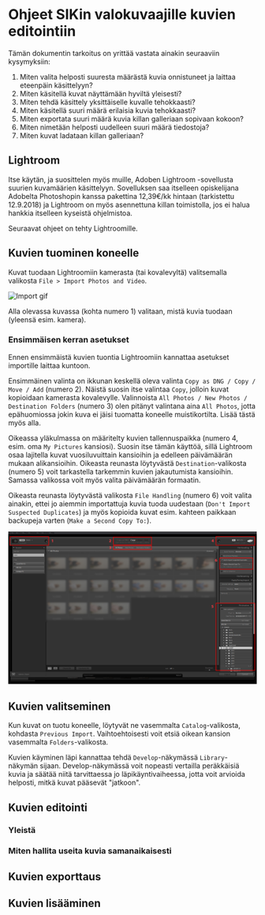 # Ohjeet SIKin valokuvaajille kuvien editointiin

Tämän dokumentin tarkoitus on yrittää vastata ainakin seuraaviin kysymyksiin:

1. Miten valita helposti suuresta määrästä kuvia onnistuneet ja laittaa eteenpäin käsittelyyn?
2. Miten käsitellä kuvat näyttämään hyviltä yleisesti?
3. Miten tehdä käsittely yksittäiselle kuvalle tehokkaasti?
4. Miten käsitellä suuri määrä erilaisia kuvia tehokkaasti?
5. Miten exportata suuri määrä kuvia killan galleriaan sopivaan kokoon?
6. Miten nimetään helposti uudelleen suuri määrä tiedostoja?
7. Miten kuvat ladataan killan galleriaan?

## Lightroom

Itse käytän, ja suosittelen myös muille, Adoben Lightroom -sovellusta suurien kuvamäärien käsittelyyn. Sovelluksen saa itselleen opiskelijana Adobelta Photoshopin kanssa pakettina 12,39€/kk hintaan (tarkistettu 12.9.2018) ja Lightroom on myös asennettuna killan toimistolla, jos ei halua hankkia itselleen kyseistä ohjelmistoa.

Seuraavat ohjeet on tehty Lightroomille.

## Kuvien tuominen koneelle

Kuvat tuodaan Lightroomiin kamerasta (tai kovalevyltä) valitsemalla valikosta `File > Import Photos and Video`.

![Import gif](import.gif)

Alla olevassa kuvassa (kohta numero 1) valitaan, mistä kuvia tuodaan (yleensä esim. kamera).

### Ensimmäisen kerran asetukset 

Ennen ensimmäistä kuvien tuontia Lightroomiin kannattaa asetukset importille laittaa kuntoon.

Ensimmäinen valinta on ikkunan keskellä oleva valinta `Copy as DNG / Copy / Move / Add` (numero 2). Näistä suosin itse valintaa `Copy`, jolloin kuvat kopioidaan kamerasta kovalevylle. Valinnoista `All Photos / New Photos / Destination Folders` (numero 3) olen pitänyt valintana aina `All Photos`, jotta epähuomiossa jokin kuva ei jäisi tuomatta koneelle muistikortilta. Lisää tästä myös alla.

Oikeassa yläkulmassa on määritelty kuvien tallennuspaikka (numero 4, esim. oma `My Pictures` kansiosi). Suosin itse tämän käyttöä, sillä  Lightroom osaa lajitella kuvat vuosiluvuittain kansioihin ja edelleen päivämäärän mukaan alikansioihin. Oikeasta reunasta löytyvästä `Destination`-valikosta (numero 5) voit tarkastella tarkemmin kuvien jakautumista kansioihin. Samassa valikossa voit myös valita päivämäärän formaatin.

Oikeasta reunasta löytyvästä valikosta `File Handling` (numero 6) voit valita ainakin, ettei jo aiemmin importattuja kuvia tuoda uudestaan (`Don't Import Suspected Duplicates`) ja myös kopioida kuvat esim. kahteen paikkaan backupeja varten (`Make a Second Copy To:`).

![Import settings png](import-settings.PNG)

## Kuvien valitseminen

Kun kuvat on tuotu koneelle, löytyvät ne vasemmalta `Catalog`-valikosta, kohdasta `Previous Import`. Vaihtoehtoisesti voit etsiä oikean kansion vasemmalta `Folders`-valikosta. 

Kuvien käyminen läpi kannattaa tehdä `Develop`-näkymässä `Library`-näkymän sijaan. Develop-näkymässä voit nopeasti vertailla peräkkäisiä kuvia ja säätää niitä tarvittaessa jo läpikäyntivaiheessa, jotta voit arvioida helposti, mitkä kuvat pääsevät "jatkoon".

## Kuvien editointi

### Yleistä

### Miten hallita useita kuvia samanaikaisesti

## Kuvien exporttaus

## Kuvien lisääminen
